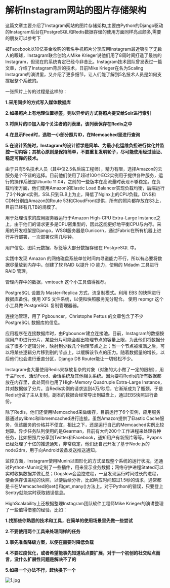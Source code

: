 # 解析Instagram网站的图片存储架构

这篇文章主要介绍了Instagram网站的图片存储架构,主要由Python的Django驱动的Instagram后台在PostgreSQL和Redis数据存储的使用方面同样亮点颇多,需要的朋友可以参考下

被Facebook以10亿美金收购的著名手机照片分享应用Instagram最近吸引了无数人的眼球，Instagram联合创始人Mike Krieger说他们用了8周时间打造了最初的Instagram，但现在的系统肯定已经今非昔比。Instagram技术团队曾发表过一篇文章，介绍了Instagram背后的技术，日前Mike Krieger在名为Scaling Instagram的演讲里，又介绍了更多细节，让人们能了解到5名技术人员是如何支撑起整个系统的。

一张照片上传的过程是这样的：

**1.采用同步的方式写入媒体数据库**

**2.如果照片上有地理位置标签，则以异步的方式将照片提交给Solr进行索引**

**3.将照片的ID加入每个关注者的列表里，该列表保存在Redis之中**

**4.在显示Feed时，选取一小部分照片ID，在Memcached里进行查询**

**5.在设计系统时，Instagram的设计哲学是简单、为最小化运维负担进行优化并监控一切内容；其核心原则是保持简单，不要重复发明轮子，尽可能使用经过验证、稳定可靠的技术。**

由于只有5名技术人员（其中仅2.5名后端工程师），精力有限，选择Amazon的云服务是个不错的选择。目前他们使用了超过100个EC2实例用于提供各种服务，运行的操作系统是Ubuntu 11.04，之前的一些版本在高流量时表现不够稳定。在负载均衡方面，他们使用Amazon的Elastic Load Balancer实现负载均衡，后端运行了3个Nginx实例，SSL只到ELB上为止，降低了Nginx上的CPU负载。DNS和CDN分别由Amazon的Route 53和CloudFront提供，所有的照片都存放在S3上，目前已经有几TB的规模了。

用于处理请求的应用服务器运行于Amazon High-CPU Extra-Large Instance之上，由于他们的请求更多是CPU密集型的，因此这能更好地平衡CPU与内存。采用的开发框架是Django，WSGI服务器是Gunicorn，通过Fabric在所有机器上进行并行部署，一次部署仅需几秒钟。

用户信息、图片元数据、标签等大部分数据存储在 PostgreSQL 中。 

实践中发现 Amazon 的网络磁盘系统单位时间内寻道能力不行，所以有必要将数据尽量放到内存中。创建了软 RAID 以提升 IO 能力，使用的 Mdadm 工具进行 RAID 管理。

管理内存中的数据，vmtouch 这个小工具值得推荐。

PostgreSQL 设置为 Master-Replica 方式，流复制模式。利用 EBS 的快照进行数据库备份。使用 XFS 文件系统，以便和快照服务充分配合。 使用 repmgr 这个小工具做 PostgreSQL 复制管理器器。

连接池管理，用了 Pgbouncer。Christophe Pettus 的文章包含了不少 PostgreSQL 数据库的信息。

应用程序在连接数据库时，由Pgbouncer建立连接池。目前，Instagram的数据按照用户ID进行分片，某些分片可能会超出物理节点的容量上限，为此他们将数据分成了很多个逻辑分片，映射到少数几个物理节点之上；当一个节点被填满之后，可以将某些逻辑分片移到别的节点上，以缓解该节点的压力。随着数据量的增长，以后他们也会进行垂直分区，Django DB Router能让一切轻松不少。

Instagram也大量使用Redis来存放复杂的对象（对象的大小做了一定的限制），用于主Feed、活动Feed、会话系统及其他相关系统。因为要将Redis的所有数据都放在内存里，此处同样也用了High-Memory Quadruple Extra-Large Instance，并对数据做了分片。当Redis实例的请求达到4万/秒后，它渐渐成为了瓶颈，于是Redis也做了主从复制，副本的数据会经常导出到磁盘上，通过EBS快照进行备份。

除了Redis，他们还使用Memcached来做缓存，目前运行了6个实例，应用服务器通过pylibmc和libmemcached进行连接。虽然Amazon提供了Elastic Cache服务，但该服务的价格并不便宜，相比之下，还是运行自己的Memcached实例比较划算。异步任务队列使用的是Gearman，目前有大约200个工作进程来处理各种任务，比如把照片分享到Twitter和Facebook，通知用户有新照片等等。Pyapns已经处理了十亿的推送通知，非常稳定，他们还自己开发了基于Node.js的node2dm，用于向Android设备发送推送通知。

监控方面，Instagram使用Munin以图形化的方式呈现整个系统的运行状况，还通过Python-Munin定制了一些插件，用来显示业务数据；网络守护进程Stated可以实时收集数据并做汇总；Dogslow会监控进程，一旦发现运行时间过长的进程，便会保存该进程的快照，以便后续分析，比如响应时间超过1.5秒的请求，通常都是卡在Memcached的set()和get_many()方法上。对于Python的错误，只要登上Sentry就能实时获取错误信息。

HighScalability上还根据整理Instagram团队软件工程师Mike Krieger的演讲整理了一些值得借鉴的经验，比如：

**1.找那些你熟悉的技术和工具，在简单的使用场景里先做一些尝试**

**2.不要使用两个工具来处理同样的任务**

**3.事先准备降级方案，以便在需要时降低负载**

**4.不要过度优化，或者希望能事先知道站点要扩展，对于一个初创的社交站点而言，没什么扩展性问题是解决不了的**

**5.如果一个办法不行，赶快换下一个**


![1.jpg](https://i01picsos.sogoucdn.com/c5966240167a5580)
